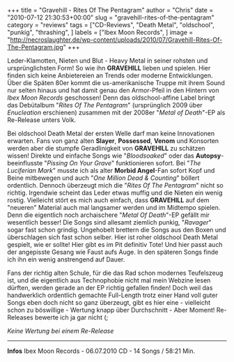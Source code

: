 +++
title = "Gravehill - Rites Of The Pentagram"
author = "Chris"
date = "2010-07-12 21:30:53+00:00"
slug = "gravehill-rites-of-the-pentagram"
category = "reviews"
tags = ["CD-Reviews", "Death Metal", "oldschool", "punkig", "thrashing", ]
labels = ["Ibex Moon Records", ]
image = "http://necroslaughter.de/wp-content/uploads/2010/07/Gravehill-Rites-Of-The-Pentagram.jpg"
+++

Leder-Klamotten, Nieten und Blut - Heavy Metal in seiner rohsten und ursprünglichsten Form! So wie ihn **GRAVEHILL** lieben und spielen. Hier finden sich keine Anbietereien an Trends oder moderne Entwicklungen. Über die Späten 80er kommt die us-amerikanische Truppe mit ihrem Sound nur selten hinaus und hat damit genau den Armor-Pfeil in den Hintern von _Ibex Moon Records_ geschossen! Denn das oldschool-affine Label bringt das Debütalbum "_Rites Of The Pentagram_" (ursprünglich 2009 über _Enucleation_ erschienen) zusammen mit der 2008er "_Metal of Death_"-EP als Re-Release unters Volk.

Bei oldschool Death Metal der ersten Welle darf man keine Innovationen erwarten. Fans von ganz alten **Slayer**, **Possessed**, **Venom** und Konsorten werden aber die stumpfe Geradlinigkeit von **GRAVEHILL** zu schätzen wissen! Direkte und einfache Songs wie "_Bloodsoaked_" oder das **Autopsy**-beeinflusste "_Pissing On Your Grave_" funktionieren sofort. Bei "_The Luciferian Mark_" musste ich als alter **Morbid Angel**-Fan sofort Kopf und Beine mitbewegen und auch "_One Million Dead & Counting_" böllert ordentlich. Dennoch überzeugt mich die "_Rites Of The Pentagram_" nicht so richtig. Irgendwie scheint das Leder etwas muffig und die Nieten ein wenig rostig. Vielleicht stört es mich auch einfach, dass **GRAVEHILL** auf dem "neueren" Material auch mal langsamer werden und im Midtempo spielen. Denn die eigentlich noch archaischere "_Metal Of Death_"-EP gefällt mir wesentlich besser! Die Songs sind allesamt ziemlich punkig, "_Ravager_" sogar fast schon grindig. Ungehobelt brettern die Songs aus den Boxen und überschlagen sich fast schon selber. Hier ist roher oldschool Death Metal gespielt, wie er sollte! Hier gibt es im Pit definitiv Tote! Und hier passt auch der angepisste Gesang wie Faust aufs Auge. In den späteren Songs finde ich ihn ein wenig anstrengend auf Dauer.

Fans der richtig alten Schule, für die das Rad schon modernes Teufelszeug ist, und die eigentlich aus Technophobie nicht mal mein Webzine lesen dürften, werden gerade an der EP richtig gefallen finden! Doch weil das handwerklich ordentlich gemachte Full-Length trotz einer Hand voll guter Songs eben doch nicht so ganz überzeugt, gibt es hier eine - vielleicht schon zu böswillige - Wertung knapp über Durchschnitt - Aber Moment! Re-Releases bewerte ich ja gar nicht (;

_Keine Wertung bei einem Re-Release_



---
**Infos**
Ibex Moon Records - 06.07.2010
CD - 14 Songs / 58:21 Min.
